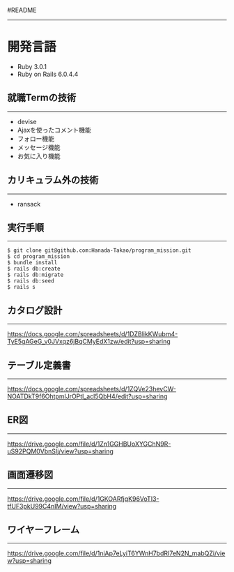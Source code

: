 #README
___
# 開発言語
* Ruby 3.0.1
* Ruby on Rails 6.0.4.4

## 就職Termの技術
___
* devise
* Ajaxを使ったコメント機能
* フォロー機能
* メッセージ機能
* お気に入り機能

## カリキュラム外の技術
___
* ransack

## 実行手順
___
```
$ git clone git@github.com:Hanada-Takao/program_mission.git
$ cd program_mission
$ bundle install
$ rails db:create
$ rails db:migrate
$ rails db:seed
$ rails s
```
## カタログ設計
___
https://docs.google.com/spreadsheets/d/1DZBlikKWubm4-TyE5gAGeG_v0JVxqz6jBqCMyEdX1zw/edit?usp=sharing

## テーブル定義書
___
https://docs.google.com/spreadsheets/d/1ZQVe23hevCW-NOATDkT9f6OhtpmlJrOPtl_acl5QbH4/edit?usp=sharing

## ER図
___
https://drive.google.com/file/d/1Zn1GGHBUoXYGChN9R-uS92PQM0VbnSIj/view?usp=sharing

## 画面遷移図
___
https://drive.google.com/file/d/1GKOARfjqK96VoTI3-tfUF3pkU99C4nIM/view?usp=sharing

## ワイヤーフレーム
___
https://drive.google.com/file/d/1niAp7eLyiT6YWnH7bdRI7eN2N_mabQZi/view?usp=sharing
